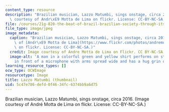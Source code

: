 ```yaml
---
content_type: resource
description: "Brazilian musician, Lazzo Matumbi, sings onstage, circa 2016. (Image\
  \ courtesy of Andr\xE9 Motta de Lima on flickr. License: CC-BY-NC-SA.)"
file: /courses/21g-820-the-beat-of-brazil-brazilian-society-through-its-music-fall-2016/5c47e786defd0f4634fc6374bb9a6d75_21G-820f16-th.jpg
file_type: image/jpeg
image_metadata:
  caption: "Brazilian musician, Lazzo Matumbi, sings onstage, circa 2016. (Image courtesy\
    \ of [Andr\xE9 Motta de Lima](https://www.flickr.com/photos/andremottadelima/25359050736/in/photolist-ECTLhG-qYjDye-ipWDBK-ipVL8p-imQHyK-gvyMws-ipVk6v-ipVEHK-8oTtmb-ipVSRy-aMhDen-5oHP5X-ipV3BZ-5qDzw3-5dbuvd-aMhDn6-6mEafG-5pFQLd-8p9Gix-5pJno8-9ZJyuV-5onXXM-68WVXL-5qsyaK-5quYVC-dzm1JK-5pJpUH-73JxRt-5pBAjP-5opB6X-5opXfx-a3MCHN-5opCrT-5qDA5A-5osXZb-9ZMoYQ-5otXCG-5qAxzB-5qqBuF-5aPUc9-c2p3mY-c2p4mN-GVpUt7-c2p3LN-c2nWcJ-8nr6na-eZhUUN-drYSsD-c2nXeC-8nxxjq)\
    \ on flickr. License: CC-BY-NC-SA.)"
  credit: Image courtesy of Andre Motta de Lima on Flickr. CC BY-NC-SA.
  image-alt: 'A man in a colorful green and yellow shirt performs on stage. He sits
    in front of a microphone with arms spread wide and has a hug grin on his face. '
learning_resource_types: []
ocw_type: OCWImage
resourcetype: Image
title: Lazzo Matumbi (thumbnail)
uid: 5c47e786-defd-0f46-34fc-6374bb9a6d75
---
```

Brazilian musician, Lazzo Matumbi, sings onstage, circa 2016. (Image courtesy of André Motta de Lima on flickr. License: CC-BY-NC-SA.)

